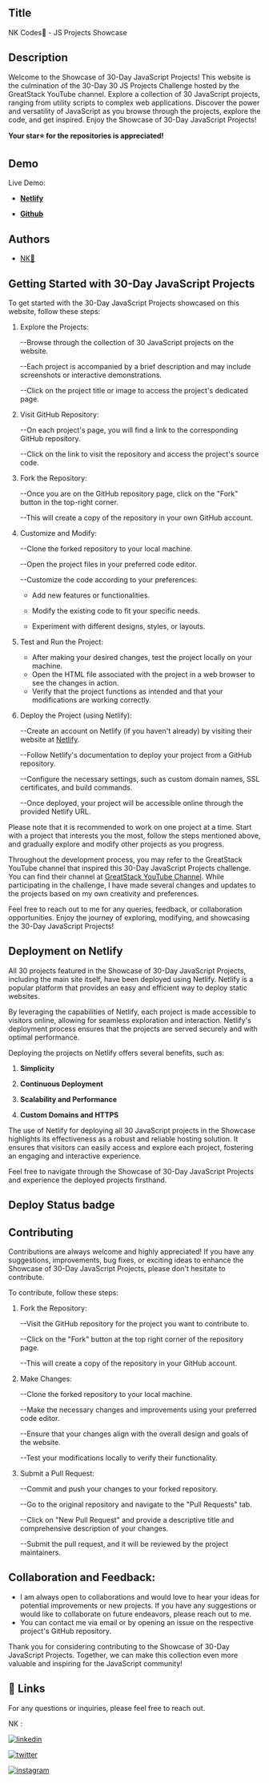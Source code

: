 ## Title

NK Codes🖤 - JS Projects Showcase

## Description 

Welcome to the Showcase of 30-Day JavaScript Projects! This website is the culmination of the 30-Day 30 JS Projects Challenge hosted by the GreatStack YouTube channel. Explore a collection of 30 JavaScript projects, ranging from utility scripts to complex web applications. Discover the power and versatility of JavaScript as you browse through the projects, explore the code, and get inspired. Enjoy the Showcase of 30-Day JavaScript Projects!

**Your star⭐ for the repositories is appreciated!**

## Demo

Live Demo:

- **[Netlify](https://kanasu-js-projects.netlify.app)**



- **[Github](https://nishap24.github.io/NKcodes-JS-projects-showcase/)**
  
## Authors

- [NK🖤](https://www.github.com/nishap24) 


## Getting Started with 30-Day JavaScript Projects

To get started with the 30-Day JavaScript Projects showcased on this website, follow these steps:

1. Explore the Projects:
    
    --Browse through the collection of 30 JavaScript projects on the website.
    
    --Each project is accompanied by a brief description and may include screenshots or interactive demonstrations.
    
    --Click on the project title or image to access the project's dedicated page.

2. Visit GitHub Repository:
    
    --On each project's page, you will find a link to the corresponding GitHub repository.
    
    --Click on the link to visit the repository and access the project's source code.

3. Fork the Repository:
    
    --Once you are on the GitHub repository page, click on the "Fork" button in the top-right corner.
    
    --This will create a copy of the repository in your own GitHub account.

4. Customize and Modify:
    
    --Clone the forked repository to your local machine.
    
    --Open the project files in your preferred code editor.
    
    --Customize the code according to your preferences:

    -  Add new features or functionalities.

    -  Modify the existing code to fit your specific needs.

    -  Experiment with different designs, styles, or layouts.

5. Test and Run the Project:

   - After making your desired changes, test the project locally on your machine.
   - Open the HTML file associated with the project in a web browser to see the changes in action.
   - Verify that the project functions as intended and that your modifications are working correctly.

6. Deploy the Project (using Netlify):
    
    --Create an account on Netlify (if you haven't already) by visiting their website at [Netlify](https://www.netlify.com/).
    
    --Follow Netlify's documentation to deploy your project from a GitHub repository.
    
    --Configure the necessary settings, such as custom domain names, SSL certificates, and build commands.
    
    --Once deployed, your project will be accessible online through the provided Netlify URL.

Please note that it is recommended to work on one project at a time. Start with a project that interests you the most, follow the steps mentioned above, and gradually explore and modify other projects as you progress.

Throughout the development process, you may refer to the GreatStack YouTube channel that inspired this 30-Day JavaScript Projects challenge. You can find their channel at [GreatStack YouTube Channel](https://www.youtube.com/@GreatStackDev). While participating in the challenge, I have made several changes and updates to the projects based on my own creativity and preferences.

Feel free to reach out to me for any queries, feedback, or collaboration opportunities. Enjoy the journey of exploring, modifying, and showcasing the 30-Day JavaScript Projects!
## Deployment on Netlify

All 30 projects featured in the Showcase of 30-Day JavaScript Projects, including the main site itself, have been deployed using Netlify. Netlify is a popular platform that provides an easy and efficient way to deploy static websites.

By leveraging the capabilities of Netlify, each project is made accessible to visitors online, allowing for seamless exploration and interaction. Netlify's deployment process ensures that the projects are served securely and with optimal performance.

Deploying the projects on Netlify offers several benefits, such as:

1. **Simplicity**

2. **Continuous Deployment**

3. **Scalability and Performance**

4. **Custom Domains and HTTPS**

The use of Netlify for deploying all 30 JavaScript projects in the Showcase highlights its effectiveness as a robust and reliable hosting solution. It ensures that visitors can easily access and explore each project, fostering an engaging and interactive experience.

Feel free to navigate through the Showcase of 30-Day JavaScript Projects and experience the deployed projects firsthand.

## Deploy Status badge





## Contributing

Contributions are always welcome and highly appreciated! If you have any suggestions, improvements, bug fixes, or exciting ideas to enhance the Showcase of 30-Day JavaScript Projects, please don't hesitate to contribute.

To contribute, follow these steps:

1. Fork the Repository:


    --Visit the GitHub repository for the project you want to contribute to.

    --Click on the "Fork" button at the top right corner of the repository page.

    --This will create a copy of the repository in your GitHub account.

2. Make Changes:


    --Clone the forked repository to your local machine.

    --Make the necessary changes and improvements using your preferred code editor.

    --Ensure that your changes align with the overall design and goals of the website.

    --Test your modifications locally to verify their functionality.

3. Submit a Pull Request:


    --Commit and push your changes to your forked repository.

    --Go to the original repository and navigate to the "Pull Requests" tab.

    --Click on "New Pull Request" and provide a descriptive title and comprehensive description of your changes.

    --Submit the pull request, and it will be reviewed by the project maintainers.

## Collaboration and Feedback:

- I am always open to collaborations and would love to hear your ideas for potential improvements or new projects. If you have any suggestions or would like to collaborate on future endeavors, please reach out to me.
- You can contact me via email or by opening an issue on the respective project's GitHub repository.

Thank you for considering contributing to the Showcase of 30-Day JavaScript Projects. Together, we can make this collection even more valuable and inspiring for the JavaScript community!

## 
## 🔗 Links

For any questions or inquiries, please feel free to reach out. 

NK :

[![linkedin](https://img.shields.io/badge/linkedin-0A66C2?style=for-the-badge&logo=linkedin&logoColor=white)](https://www.linkedin.com/in/-nisha-p/)

[![twitter](https://img.shields.io/badge/twitter-1DA1F2?style=for-the-badge&logo=twitter&logoColor=white)](https://twitter.com/nishap24)

[![instagram](https://img.shields.io/badge/instagram-E4405F?style=for-the-badge&logo=instagram&logoColor=white)](https://instagram.com/_nisha_2407_)

